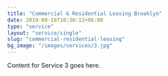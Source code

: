 ```yaml
---
title: "Commercial & Residential Leasing Brooklyn"
date: 2019-09-16T10:30:13+06:00
type: "service"
layout: "service/single"
slug: "commercial-residential-leasing"
bg_image: "/images/services/3.jpg"
---
```



Content for Service 3 goes here.
